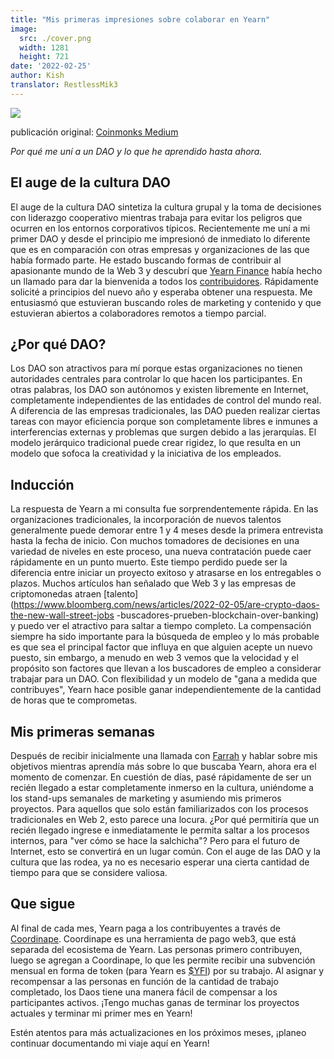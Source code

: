 ```yaml
---
title: "Mis primeras impresiones sobre colaborar en Yearn"
image:
  src: ./cover.png
  width: 1281
  height: 721
date: '2022-02-25'
author: Kish
translator: RestlessMik3
---
```


![](cover.png?w=800&h=450) 

publicación original: [Coinmonks Medium](https://medium.com/coinmonks/my-first-impressions-of-being-a-contributor-at-yearn-e154743b9cd5)

*Por qué me uní a un DAO y lo que he aprendido hasta ahora.*

## El auge de la cultura DAO
El auge de la cultura DAO sintetiza la cultura grupal y la toma de decisiones con liderazgo cooperativo mientras trabaja para evitar los peligros que ocurren en los entornos corporativos típicos. Recientemente me uní a mi primer DAO y desde el principio me impresionó de inmediato lo diferente que es en comparación con otras empresas y organizaciones de las que había formado parte. He estado buscando formas de contribuir al apasionante mundo de la Web 3 y descubrí que [Yearn Finance](https://yearn.finance/#/home) había hecho un llamado para dar la bienvenida a todos los [contribuidores](https://twitter.com/iearnfinance/status/1445799269189881864). Rápidamente solicité a principios del nuevo año y esperaba obtener una respuesta. Me entusiasmó que estuvieran buscando roles de marketing y contenido y que estuvieran abiertos a colaboradores remotos a tiempo parcial.

## ¿Por qué DAO?
Los DAO son atractivos para mí porque estas organizaciones no tienen autoridades centrales para controlar lo que hacen los participantes. En otras palabras, los DAO son autónomos y existen libremente en Internet, completamente independientes de las entidades de control del mundo real. A diferencia de las empresas tradicionales, las DAO pueden realizar ciertas tareas con mayor eficiencia porque son completamente libres e inmunes a interferencias externas y problemas que surgen debido a las jerarquías. El modelo jerárquico tradicional puede crear rigidez, lo que resulta en un modelo que sofoca la creatividad y la iniciativa de los empleados.

## Inducción
La respuesta de Yearn a mi consulta fue sorprendentemente rápida. En las organizaciones tradicionales, la incorporación de nuevos talentos generalmente puede demorar entre 1 y 4 meses desde la primera entrevista hasta la fecha de inicio. Con muchos tomadores de decisiones en una variedad de niveles en este proceso, una nueva contratación puede caer rápidamente en un punto muerto. Este tiempo perdido puede ser la diferencia entre iniciar un proyecto exitoso y atrasarse en los entregables o plazos. Muchos artículos han señalado que Web 3 y las empresas de criptomonedas atraen [talento](https://www.bloomberg.com/news/articles/2022-02-05/are-crypto-daos-the-new-wall-street-jobs -buscadores-prueben-blockchain-over-banking) y puedo ver el atractivo para saltar a tiempo completo. La compensación siempre ha sido importante para la búsqueda de empleo y lo más probable es que sea el principal factor que influya en que alguien acepte un nuevo puesto, sin embargo, a menudo en web 3 vemos que la velocidad y el propósito son factores que llevan a los buscadores de empleo a considerar trabajar para un DAO. Con flexibilidad y un modelo de "gana a medida que contribuyes", Yearn hace posible ganar independientemente de la cantidad de horas que te comprometas.

## Mis primeras semanas
Después de recibir inicialmente una llamada con [Farrah](https://twitter.com/_farrahmay) y hablar sobre mis objetivos mientras aprendía más sobre lo que buscaba Yearn, ahora era el momento de comenzar. En cuestión de días, pasé rápidamente de ser un recién llegado a estar completamente inmerso en la cultura, uniéndome a los stand-ups semanales de marketing y asumiendo mis primeros proyectos. Para aquellos que solo están familiarizados con los procesos tradicionales en Web 2, esto parece una locura. ¿Por qué permitiría que un recién llegado ingrese e inmediatamente le permita saltar a los procesos internos, para "ver cómo se hace la salchicha"? Pero para el futuro de Internet, esto se convertirá en un lugar común. Con el auge de las DAO y la cultura que las rodea, ya no es necesario esperar una cierta cantidad de tiempo para que se considere valiosa.

## Que sigue
Al final de cada mes, Yearn paga a los contribuyentes a través de [Coordinape](https://coordinape.com/). Coordinape es una herramienta de pago web3, que está separada del ecosistema de Yearn. Las personas primero contribuyen, luego se agregan a Coordinape, lo que les permite recibir una subvención mensual en forma de token (para Yearn es [$YFI](https://coinmarketcap.com/currencies/yearn-finance/)) por su trabajo. Al asignar y recompensar a las personas en función de la cantidad de trabajo completado, los Daos tiene una manera fácil de compensar a los participantes activos. ¡Tengo muchas ganas de terminar los proyectos actuales y terminar mi primer mes en Yearn!

Estén atentos para más actualizaciones en los próximos meses, ¡planeo continuar documentando mi viaje aquí en Yearn!
